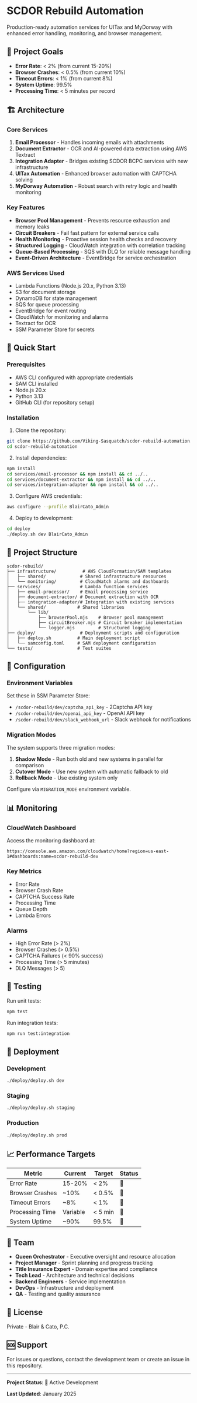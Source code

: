 # SCDOR Rebuild Automation

Production-ready automation services for UITax and MyDorway with enhanced error handling, monitoring, and browser management.

## 🎯 Project Goals

- **Error Rate**: < 2% (from current 15-20%)
- **Browser Crashes**: < 0.5% (from current 10%)
- **Timeout Errors**: < 1% (from current 8%)
- **System Uptime**: 99.5%
- **Processing Time**: < 5 minutes per record

## 🏗️ Architecture

### Core Services

1. **Email Processor** - Handles incoming emails with attachments
2. **Document Extractor** - OCR and AI-powered data extraction using AWS Textract
3. **Integration Adapter** - Bridges existing SCDOR BCPC services with new infrastructure
4. **UITax Automation** - Enhanced browser automation with CAPTCHA solving
5. **MyDorway Automation** - Robust search with retry logic and health monitoring

### Key Features

- **Browser Pool Management** - Prevents resource exhaustion and memory leaks
- **Circuit Breakers** - Fail fast pattern for external service calls
- **Health Monitoring** - Proactive session health checks and recovery
- **Structured Logging** - CloudWatch integration with correlation tracking
- **Queue-Based Processing** - SQS with DLQ for reliable message handling
- **Event-Driven Architecture** - EventBridge for service orchestration

### AWS Services Used

- Lambda Functions (Node.js 20.x, Python 3.13)
- S3 for document storage
- DynamoDB for state management
- SQS for queue processing
- EventBridge for event routing
- CloudWatch for monitoring and alarms
- Textract for OCR
- SSM Parameter Store for secrets

## 🚀 Quick Start

### Prerequisites

- AWS CLI configured with appropriate credentials
- SAM CLI installed
- Node.js 20.x
- Python 3.13
- GitHub CLI (for repository setup)

### Installation

1. Clone the repository:
```bash
git clone https://github.com/Viking-Sasquatch/scdor-rebuild-automation.git
cd scdor-rebuild-automation
```

2. Install dependencies:
```bash
npm install
cd services/email-processor && npm install && cd ../..
cd services/document-extractor && npm install && cd ../..
cd services/integration-adapter && npm install && cd ../..
```

3. Configure AWS credentials:
```bash
aws configure --profile BlairCato_Admin
```

4. Deploy to development:
```bash
cd deploy
./deploy.sh dev BlairCato_Admin
```

## 📁 Project Structure

```
scdor-rebuild/
├── infrastructure/          # AWS CloudFormation/SAM templates
│   ├── shared/             # Shared infrastructure resources
│   └── monitoring/         # CloudWatch alarms and dashboards
├── services/               # Lambda function services
│   ├── email-processor/    # Email processing service
│   ├── document-extractor/ # Document extraction with OCR
│   ├── integration-adapter/# Integration with existing services
│   └── shared/            # Shared libraries
│       └── lib/
│           ├── browserPool.mjs    # Browser pool management
│           ├── circuitBreaker.mjs # Circuit breaker implementation
│           └── logger.mjs         # Structured logging
├── deploy/                 # Deployment scripts and configuration
│   ├── deploy.sh          # Main deployment script
│   └── samconfig.toml     # SAM deployment configuration
└── tests/                 # Test suites

```

## 🔧 Configuration

### Environment Variables

Set these in SSM Parameter Store:

- `/scdor-rebuild/dev/captcha_api_key` - 2Captcha API key
- `/scdor-rebuild/dev/openai_api_key` - OpenAI API key
- `/scdor-rebuild/dev/slack_webhook_url` - Slack webhook for notifications

### Migration Modes

The system supports three migration modes:

1. **Shadow Mode** - Run both old and new systems in parallel for comparison
2. **Cutover Mode** - Use new system with automatic fallback to old
3. **Rollback Mode** - Use existing system only

Configure via `MIGRATION_MODE` environment variable.

## 📊 Monitoring

### CloudWatch Dashboard

Access the monitoring dashboard at:
```
https://console.aws.amazon.com/cloudwatch/home?region=us-east-1#dashboards:name=scdor-rebuild-dev
```

### Key Metrics

- Error Rate
- Browser Crash Rate
- CAPTCHA Success Rate
- Processing Time
- Queue Depth
- Lambda Errors

### Alarms

- High Error Rate (> 2%)
- Browser Crashes (> 0.5%)
- CAPTCHA Failures (< 90% success)
- Processing Time (> 5 minutes)
- DLQ Messages (> 5)

## 🧪 Testing

Run unit tests:
```bash
npm test
```

Run integration tests:
```bash
npm run test:integration
```

## 🚢 Deployment

### Development
```bash
./deploy/deploy.sh dev
```

### Staging
```bash
./deploy/deploy.sh staging
```

### Production
```bash
./deploy/deploy.sh prod
```

## 📈 Performance Targets

| Metric | Current | Target | Status |
|--------|---------|--------|--------|
| Error Rate | 15-20% | < 2% | 🔄 |
| Browser Crashes | ~10% | < 0.5% | 🔄 |
| Timeout Errors | ~8% | < 1% | 🔄 |
| Processing Time | Variable | < 5 min | 🔄 |
| System Uptime | ~90% | 99.5% | 🔄 |

## 🤝 Team

- **Queen Orchestrator** - Executive oversight and resource allocation
- **Project Manager** - Sprint planning and progress tracking
- **Title Insurance Expert** - Domain expertise and compliance
- **Tech Lead** - Architecture and technical decisions
- **Backend Engineers** - Service implementation
- **DevOps** - Infrastructure and deployment
- **QA** - Testing and quality assurance

## 📝 License

Private - Blair & Cato, P.C.

## 🆘 Support

For issues or questions, contact the development team or create an issue in this repository.

---

**Project Status**: 🚧 Active Development

**Last Updated**: January 2025
